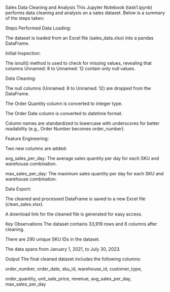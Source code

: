 Sales Data Cleaning and Analysis
This Jupyter Notebook (task1.ipynb) performs data cleaning and analysis on a sales dataset. Below is a summary of the steps taken:

Steps Performed
Data Loading:

The dataset is loaded from an Excel file (sales_data.xlsx) into a pandas DataFrame.

Initial Inspection:

The isnull() method is used to check for missing values, revealing that columns Unnamed: 8 to Unnamed: 12 contain only null values.

Data Cleaning:

The null columns (Unnamed: 8 to Unnamed: 12) are dropped from the DataFrame.

The Order Quantity column is converted to integer type.

The Order Date column is converted to datetime format.

Column names are standardized to lowercase with underscores for better readability (e.g., Order Number becomes order_number).

Feature Engineering:

Two new columns are added:

avg_sales_per_day: The average sales quantity per day for each SKU and warehouse combination.

max_sales_per_day: The maximum sales quantity per day for each SKU and warehouse combination.

Data Export:

The cleaned and processed DataFrame is saved to a new Excel file (clean_sales.xlsx).

A download link for the cleaned file is generated for easy access.

Key Observations
The dataset contains 33,919 rows and 8 columns after cleaning.

There are 290 unique SKU IDs in the dataset.

The data spans from January 1, 2021, to July 30, 2023.

Output
The final cleaned dataset includes the following columns:

order_number, order_date, sku_id, warehouse_id, customer_type,

order_quantity, unit_sale_price, revenue, avg_sales_per_day, max_sales_per_day
